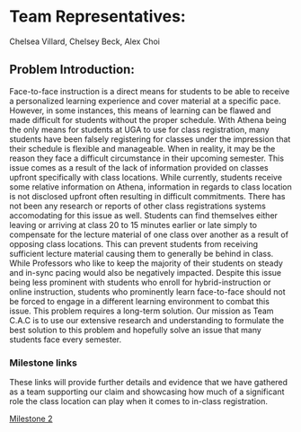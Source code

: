 # Team Representatives:
Chelsea Villard, Chelsey Beck, Alex Choi

## Problem Introduction:

Face-to-face instruction is a direct means for students to be able to receive a personalized learning experience and cover material at a specific pace. However, in some instances, this means of learning can be flawed and made difficult for students without the proper schedule. With Athena being the only means for students at UGA to use for class registration, many students have been falsely registering for classes under the impression that their schedule is flexible and manageable. When in reality, it may be the reason they face a difficult circumstance in their upcoming semester. This issue comes as a result of the lack of information provided on classes upfront specifically with class locations. While currently, students receive some relative information on Athena, information in regards to class location is not disclosed upfront often resulting in difficult commitments. There has not been any research or reports of other class registrations systems accomodating for this issue as well. Students can find themselves either leaving or arriving at class 20 to 15 minutes earlier or late simply to compensate for the lecture material of one class over another as a result of opposing class locations. This can prevent students from receiving sufficient lecture material causing them to generally be behind in class. While Professors who like to keep the majority of their students on steady and in-sync pacing would also be negatively impacted. Despite this issue being less prominent with students who enroll for hybrid-instruction or online instruction, students who prominently learn face-to-face should not be forced to engage in a different learning environment to combat this issue. This problem requires a long-term solution. Our mission as Team C.A.C is to use our extensive research and understanding to formulate the best solution to this problem and hopefully solve an issue that many students face every semester.

### Milestone links

These links will provide further details and evidence that we have gathered as a team supporting our claim and showcasing how much of a significant role the class location can play when it comes to in-class registration.

[Milestone 2](https://cav90839.github.io/Milestone-2/)


